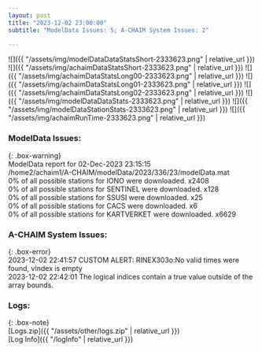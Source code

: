 ```yaml
---
layout: post
title: "2023-12-02 23:00:00"
subtitle: "ModelData Issues: 5; A-CHAIM System Issues: 2"

---
```


![]({{ "/assets/img/modelDataDataStatsShort-2333623.png" | relative_url }})
![]({{ "/assets/img/achaimDataStatsShort-2333623.png" | relative_url }})
![]({{ "/assets/img/achaimDataStatsLong00-2333623.png" | relative_url }})
![]({{ "/assets/img/achaimDataStatsLong01-2333623.png" | relative_url }})
![]({{ "/assets/img/achaimDataStatsLong02-2333623.png" | relative_url }})
![]({{ "/assets/img/modelDataDataStats-2333623.png" | relative_url }})
![]({{ "/assets/img/modelDataStationStats-2333623.png" | relative_url }})
![]({{ "/assets/img/achaimRunTime-2333623.png" | relative_url }})


### ModelData Issues:  
  
{: .box-warning}  
 ModelData report for 02-Dec-2023 23:15:15   
 /home2/achaim1/A-CHAIM/modelData/2023/336/23/modelData.mat   
 0% of all possible stations for IONO were downloaded. x2408   
 0% of all possible stations for SENTINEL were downloaded. x128   
 0% of all possible stations for SSUSI were downloaded. x25   
 0% of all possible stations for CACS were downloaded. x6   
 0% of all possible stations for KARTVERKET were downloaded. x6629   
  
### A-CHAIM System Issues:  
  
{: .box-error}  
2023-12-02 22:41:57 CUSTOM ALERT: RINEX303o:No valid times were found, vIndex is empty  
2023-12-02 22:42:01 The logical indices contain a true value outside of the array bounds.  

### Logs:  
  
{: .box-note}  
[Logs.zip]({{ "/assets/other/logs.zip" | relative_url }})  
[Log Info]({{ "/logInfo" | relative_url }})  
